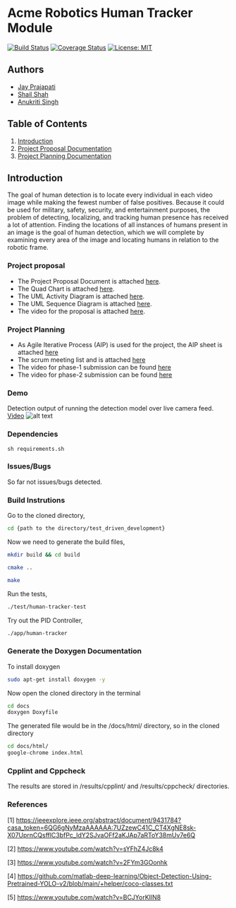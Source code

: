 
# Acme Robotics Human Tracker Module

[![Build Status](https://github.com/jayprajapati009/Acme-Robotics-Human-Tracker/actions/workflows/build_and_coveralls.yml/badge.svg)](https://github.com/ayprajapati009/Acme-Robotics-Human-Tracker/actions/workflows/build_and_coveralls.yml)
[![Coverage Status](https://coveralls.io/repos/github/jayprajapati009/Acme-Robotics-Human-Tracker/badge.svg?branch=main)](https://coveralls.io/github/jayprajapati009/Acme-Robotics-Human-Tracker?branch=main)
[![License: MIT](https://img.shields.io/badge/License-MIT-blue.svg)](https://opensource.org/licenses/MIT)

## Authors

- [Jay Prajapati](https://github.com/https://github.com/jayprajapati009)
- [Shail Shah](https://github.com/https://github.com/sshah115)
- [Anukriti Singh](https://github.com/https://github.com/AnukritiSinghh)

## Table of Contents

1. [Introduction](#introduction)
2. [Project Proposal Documentation](#project-proposal)
3. [Project Planning Documentation](#project-planning)

## Introduction

The goal of human detection is to locate every individual in each video image while making the fewest number of false positives. Because it could be used for military, safety, security, and entertainment purposes, the problem of detecting, localizing, and tracking human presence has received a lot of attention. Finding the locations of all instances of humans present in an image is the goal of human detection, which we will complete by examining every area of the image and locating humans in relation to the robotic frame.
  
### Project proposal

- The Project Proposal Document is attached [here](https://github.com/jayprajapati009/Acme-Robotics-Human-Tracker/blob/main/proposal_documents/Acme%20Robotics%20Human%20Detector.pdf).  
- The Quad Chart is attached [here](https://github.com/jayprajapati009/Acme-Robotics-Human-Tracker/blob/main/proposal_documents/QuadChart.pdf).  
- The UML Activity Diagram is attached [here](https://github.com/jayprajapati009/Acme-Robotics-Human-Tracker/blob/main/proposal_documents/ENPM808X_ACME_Flowchart.pdf).  
- The UML Sequence Diagram is attached [here](https://github.com/jayprajapati009/Acme-Robotics-Human-Tracker/blob/main/proposal_documents/ENPM808X_Proposal_ACME.pdf).  
- The video for the proposal is attached [here](https://drive.google.com/file/d/1kOzdRt9SPMXR_AmSA19PgOaBzf2L9vJt/view?usp=sharing).

### Project Planning

- As Agile Iterative Process (AIP) is used for the project, the AIP sheet is attached [here](https://docs.google.com/spreadsheets/d/166YucrRE8L5IEZP3Tnl1fXNnf7gSWNF5CJ9GKwdEBdU/edit?usp=sharing)
- The scrum meeting list and  is attached [here](https://docs.google.com/spreadsheets/d/166YucrRE8L5IEZP3Tnl1fXNnf7gSWNF5CJ9GKwdEBdU/edit?usp=sharing)
- The video for phase-1 submission can be found [here]()
- The video for phase-2 submission can be found [here](https://drive.google.com/file/d/12cgUsRPDV0qPgJLdeUOlEKvAOviuRfWN/view?usp=sharing)

### Demo

Detection output of running the detection model over live camera feed. [Video](https://drive.google.com/file/d/1e1j4Rlp-jCm_DBXqBRSw_dl0_h2HiZUj/view?usp=sharing)
![alt text](./docs//screen-record.gif?raw=true "Human Detector Result on live feed")

### Dependencies

```sh requirements.sh```

###  Issues/Bugs

So far not issues/bugs detected.

### Build Instrutions

Go to the cloned directory,
```sh
cd {path to the directory/test_driven_development}
```

Now we need to generate the build files,
```sh
mkdir build && cd build
```
```sh
cmake ..
```
```sh
make
```
Run the tests,
```sh
./test/human-tracker-test
```
Try out the PID Controller,
```sh
./app/human-tracker
```

###  Generate the Doxygen Documentation

To install doxygen
```sh
sudo apt-get install doxygen -y
```
Now open the cloned directory in the terminal
```sh
cd docs
doxygen Doxyfile
```
The generated file would be in the /docs/html/ directory, so in the cloned directory
```sh
cd docs/html/
google-chrome index.html
```

### Cpplint and Cppcheck

The results are stored in /results/cpplint/ and /results/cppcheck/ directories.

### References 

[1] https://ieeexplore.ieee.org/abstract/document/9431784?casa_token=6QG6gNyMzaAAAAAA:7UZzewC41C_CT4XgNE8sk-X07UprnCQsfflC3bfPc_IdY2SJvaOFf2aKJAp7aRToY38mUv7e6Q

[2] https://www.youtube.com/watch?v=sYFhZ4Jc8k4

[3] https://www.youtube.com/watch?v=2FYm3GOonhk

[4] https://github.com/matlab-deep-learning/Object-Detection-Using-Pretrained-YOLO-v2/blob/main/+helper/coco-classes.txt

[5] https://www.youtube.com/watch?v=BCJYorKIlN8
